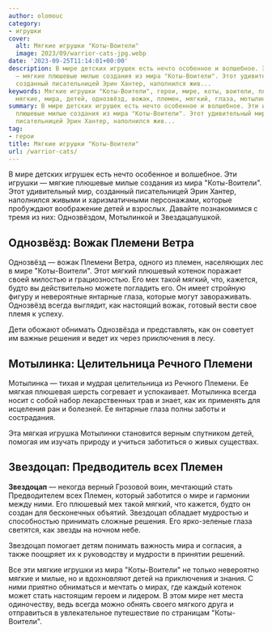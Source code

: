 ```yaml
---
author: olomouc
category:
- игрушки
cover:
  alt: Мягкие игрушки "Коты-Воители"
  image: 2023/09/warrior-cats-jpg.webp
date: '2023-09-25T11:14:01+00:00'
description: В мире детских игрушек есть нечто особенное и волшебное. Эти игрушки
  — мягкие плюшевые милые создания из мира "Коты-Воители". Этот удивительный мир,
  созданный писательницей Эрин Хантер, наполнился жив...
keywords: Мягкие игрушки "Коты-Воители", герои, мире, коты, воители, племени, звездоцап,
  мягкие, мира, детей, однозвёзд, вожак, племен, мягкий, глаза, мотылинка, игрушки
summary: В мире детских игрушек есть нечто особенное и волшебное. Эти игрушки — мягкие
  плюшевые милые создания из мира "Коты-Воители". Этот удивительный мир, созданный
  писательницей Эрин Хантер, наполнился жив...
tag:
- герои
title: Мягкие игрушки "Коты-Воители"
url: /warrior-cats/
---
```


В мире детских игрушек есть нечто особенное и волшебное. Эти игрушки — мягкие плюшевые милые создания из мира "Коты-Воители". Этот удивительный мир, созданный писательницей Эрин Хантер, наполнился живыми и харизматичными персонажами, которые пробуждают воображение детей и взрослых. Давайте познакомимся с тремя из них: Однозвёздом, Мотылинкой и Звездацапушкой.

## Однозвёзд: Вожак Племени Ветра

Однозвёзд — вожак Племени Ветра, одного из племен, населяющих лес в мире "Коты-Воители". Этот мягкий плюшевый котенок поражает своей милостью и грациозностью. Его мех такой мягкий, что, кажется, будто вы действительно можете погладить его. Он имеет стройную фигуру и невероятные янтарные глаза, которые могут завораживать. Однозвёзд всегда выглядит, как настоящий вожак, готовый вести свое племя к успеху.

Дети обожают обнимать Однозвёзда и представлять, как он советует им важные решения и ведет их через приключения в лесу.

## Мотылинка: Целительница Речного Племени

Мотылинка — тихая и мудрая целительница из Речного Племени. Ее мягкая плюшевая шерсть согревает и успокаивает. Мотылинка всегда носит с собой набор лекарственных трав и знает, как их применять для исцеления ран и болезней. Ее янтарные глаза полны заботы и сострадания.

Эта мягкая игрушка Мотылинки становится верным спутником детей, помогая им изучать природу и учиться заботиться о живых существах.

## Звездоцап: Предводитель всех Племен

**Звездоцап** — некогда верный Грозовой воин, мечтающий стать Предводителем всех Племен, который заботится о мире и гармонии между ними. Его плюшевый мех такой мягкий, что кажется, будто он создан для бесконечных объятий. Звездоцап обладает мудростью и способностью принимать сложные решения. Его ярко-зеленые глаза светятся, как звезды на ночном небе.

Звездоцап помогает детям понимать важность мира и согласия, а также поощряет их к руководству и мудрости в принятии решений.

Все эти мягкие игрушки из мира "Коты-Воители" не только невероятно мягкие и милые, но и вдохновляют детей на приключения и знания. С ними приятно обниматься и мечтать о мирах, где каждый котенок может стать настоящим героем и лидером. В этом мире нет места одиночеству, ведь всегда можно обнять своего мягкого друга и отправиться в увлекательное путешествие по страницам "Коты-Воители".